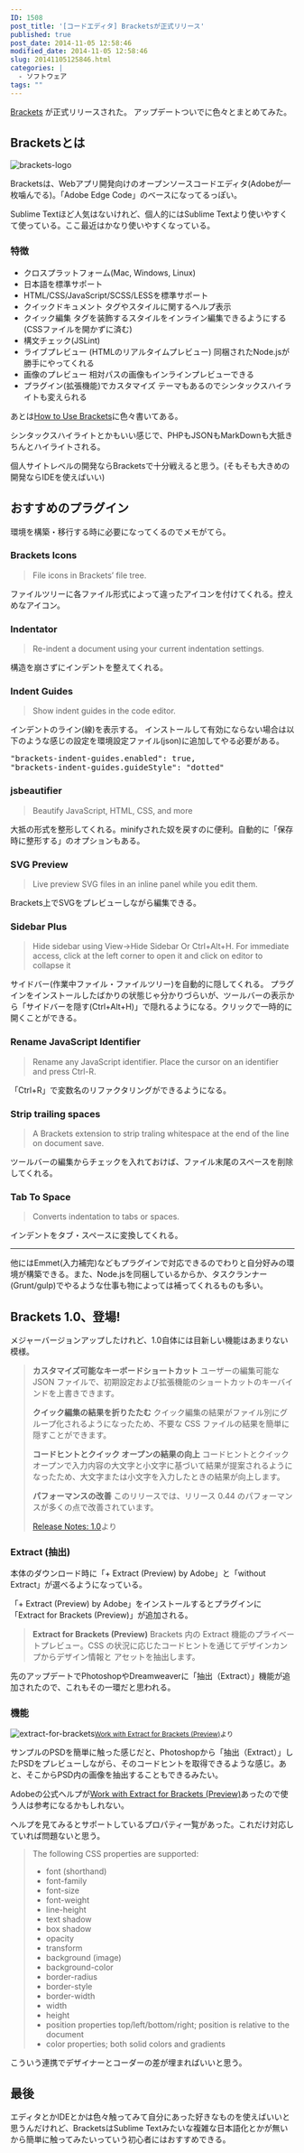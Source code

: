 ```yaml
---
ID: 1508
post_title: '[コードエディタ] Bracketsが正式リリース'
published: true
post_date: 2014-11-05 12:58:46
modified_date: 2014-11-05 12:58:46
slug: 20141105125846.html
categories: |
  - ソフトウェア
tags: ""
---
```

<a href="http://brackets.io/">Brackets</a> が正式リリースされた。
アップデートついでに色々とまとめてみた。
<!--more-->
<h2>Bracketsとは</h2>
<img alt="brackets-logo" src="[cfview name='img_1']">

Bracketsは、Webアプリ開発向けのオープンソースコードエディタ(Adobeが一枚噛んでる)。「Adobe Edge Code」のベースになってるっぽい。

Sublime Textほど人気はないけれど、個人的にはSublime Textより使いやすくて使っている。ここ最近はかなり使いやすくなっている。

<h3>特徴</h3>
<ul>
<li>クロスプラットフォーム(Mac, Windows, Linux)</li>
<li>日本語を標準サポート</li>
<li>HTML/CSS/JavaScript/SCSS/LESSを標準サポート</li>
<li>クイックドキュメント 
タグやスタイルに関するヘルプ表示</li>
<li>クイック編集 
タグを装飾するスタイルをインライン編集できるようにする(CSSファイルを開かずに済む)</li>
<li>構文チェック(JSLint)</li>
<li>ライブプレビュー (HTMLのリアルタイムプレビュー) 
同梱されたNode.jsが勝手にやってくれる</li>
<li>画像のプレビュー 
相対パスの画像もインラインプレビューできる</li>
<li>プラグイン(拡張機能)でカスタマイズ 
テーマもあるのでシンタックスハイライトも変えられる</li>
</ul>

あとは<a href="https://github.com/adobe/brackets/wiki/How-to-Use-Brackets">How to Use Brackets</a>に色々書いてある。

シンタックスハイライトとかもいい感じで、PHPもJSONもMarkDownも大抵きちんとハイライトされる。

個人サイトレベルの開発ならBracketsで十分戦えると思う。(そもそも大きめの開発ならIDEを使えばいい)


<h2>おすすめのプラグイン</h2>
環境を構築・移行する時に必要になってくるのでメモがてら。

<h3>Brackets Icons</h3>
<blockquote>
  File icons in Brackets’ file tree.
</blockquote>
ファイルツリーに各ファイル形式によって違ったアイコンを付けてくれる。控えめなアイコン。

<h3>Indentator</h3>
<blockquote>
  Re-indent a document using your current indentation settings.
</blockquote>
構造を崩さずにインデントを整えてくれる。

<h3>Indent Guides</h3>
<blockquote>
  Show indent guides in the code editor.
</blockquote>
インデントのライン(線)を表示する。 
インストールして有効にならない場合は以下のような感じの設定を環境設定ファイル(json)に追加してやる必要がある。
<pre>"brackets-indent-guides.enabled": true,
"brackets-indent-guides.guideStyle": "dotted"</pre>

<h3>jsbeautifier</h3>
<blockquote>
  Beautify JavaScript, HTML, CSS, and more
</blockquote>
大抵の形式を整形してくれる。minifyされた奴を戻すのに便利。自動的に「保存時に整形する」のオプションもある。

<h3>SVG Preview</h3>
<blockquote>
  Live preview SVG files in an inline panel while you edit them.
</blockquote>
Brackets上でSVGをプレビューしながら編集できる。

<h3>Sidebar Plus</h3>
<blockquote>
  Hide sidebar using View-&gt;Hide Sidebar Or Ctrl+Alt+H. For immediate access, click at the left corner to open it and click on editor to collapse it
</blockquote>
サイドバー(作業中ファイル・ファイルツリー)を自動的に隠してくれる。 
プラグインをインストールしたばかりの状態じゃ分かりづらいが、ツールバーの表示から「サイドバーを隠す(Ctrl+Alt+H)」で隠れるようになる。クリックで一時的に開くことができる。

<h3>Rename JavaScript Identifier</h3>
<blockquote>
  Rename any JavaScript identifier. Place the cursor on an identifier and press Ctrl-R.
</blockquote>
「Ctrl+R」で変数名のリファクタリングができるようになる。

<h3>Strip trailing spaces</h3>
<blockquote>
  A Brackets extension to strip traling whitespace at the end of the line on document save.
</blockquote>
ツールバーの編集からチェックを入れておけば、ファイル末尾のスペースを削除してくれる。

<h3>Tab To Space</h3>
<blockquote>
  Converts indentation to tabs or spaces.
</blockquote>
インデントをタブ・スペースに変換してくれる。

<hr>

他にはEmmet(入力補完)などもプラグインで対応できるのでわりと自分好みの環境が構築できる。また、Node.jsを同梱しているからか、タスクランナー(Grunt/gulp)でやるような仕事も物によっては補ってくれるものも多い。


<h2>Brackets 1.0、登場!</h2>
メジャーバージョンアップしたけれど、1.0自体には目新しい機能はあまりない模様。

<blockquote>
  <strong>カスタマイズ可能なキーボードショートカット</strong> 
  ユーザーの編集可能な JSON ファイルで、初期設定および拡張機能のショートカットのキーバインドを上書きできます。
  
  <strong>クイック編集の結果を折りたたむ</strong> 
  クイック編集の結果がファイル別にグループ化されるようになったため、不要な CSS ファイルの結果を簡単に隠すことができます。
  
  <strong>コードヒントとクイック オープンの結果の向上</strong> 
  コードヒントとクイックオープンで入力内容の大文字と小文字に基づいて結果が提案されるようになったため、大文字または小文字を入力したときの結果が向上します。
  
  <strong>パフォーマンスの改善</strong> 
  このリリースでは、リリース 0.44 のパフォーマンスが多くの点で改善されています。 
<footer><a href="https://github.com/adobe/brackets/wiki/Release-Notes:-1.0">Release Notes: 1.0</a>より</footer>
</blockquote>

<h3>Extract (抽出)</h3>
本体のダウンロード時に「+ Extract (Preview) by Adobe」と「without Extract」が選べるようになっている。

「+ Extract (Preview) by Adobe」をインストールするとプラグインに「Extract for Brackets (Preview)」が追加される。

<blockquote>
  <strong>Extract for Brackets (Preview)</strong> 
  Brackets 内の Extract 機能のプライベートプレビュー。CSS の状況に応じたコードヒントを通じてデザインカンプからデザイン情報と アセットを抽出します。
</blockquote>

先のアップデートでPhotoshopやDreamweaverに「抽出（Extract）」機能が追加されたので、これもその一環だと思われる。

<h3>機能</h3>
<p><img alt="extract-for-brackets" src="[cfview name='img_2']"><small><a href="http://helpx.adobe.com/creative-cloud/help/extract-for-brackets.html">Work with Extract for Brackets (Preview)</a>より</small></p>

サンプルのPSDを簡単に触った感じだと、Photoshopから「抽出（Extract）」したPSDをプレビューしながら、そのコードヒントを取得できるような感じ。あと、そこからPSD内の画像を抽出することもできるみたい。

Adobeの公式ヘルプが<a href="http://helpx.adobe.com/creative-cloud/help/extract-for-brackets.html">Work with Extract for Brackets (Preview)</a>あったので使う人は参考になるかもしれない。

ヘルプを見てみるとサポートしているプロパティ一覧があった。これだけ対応していれば問題ないと思う。

<blockquote>
  The following CSS properties are supported:
  <ul>
  <li>font (shorthand)</li>
  <li>font-family</li>
  <li>font-size</li>
  <li>font-weight</li>
  <li>line-height</li>
  <li>text shadow</li>
  <li>box shadow</li>
  <li>opacity</li>
  <li>transform</li>
  <li>background (image)</li>
  <li>background-color</li>
  <li>border-radius</li>
  <li>border-style</li>
  <li>border-width</li>
  <li>width</li>
  <li>height</li>
  <li>position properties top/left/bottom/right; position is relative to the document</li>
  <li>color properties; both solid colors and gradients</li>
  </ul>
</blockquote>

こういう連携でデザイナーとコーダーの差が埋まればいいと思う。

<h2>最後</h2>
エディタとかIDEとかは色々触ってみて自分にあった好きなものを使えばいいと思うんだけれど、BracketsはSublime Textみたいな複雑な日本語化とかが無いから簡単に触ってみたいっていう初心者にはおすすめできる。